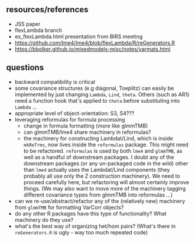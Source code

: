 ## resources/references

* JSS paper
* flexLambda branch
* ex_flexLambda.html presentation from BIRS meeting
* https://github.com/lme4/lme4/blob/flexLambda/R/reGenerators.R
* https://bbolker.github.io/mixedmodels-misc/notes/varmats.html

## questions

* backward compatibility is critical
* some covariance structures (e.g diagonal, Toeplitz) can easily be implemented by just changing `Lambda`, `Lind`, `theta`. Others (such as AR1) need a function hook that's applied to `theta` before substituting into `Lambda` ... 
* appropriate level of object-orientation: S3, S4???
* leveraging reformulas for formula processing
    * change in formula formatting (more like glmmTMB)
    * can glmmTMB/lme4 share machinery in reformulas?
    * the machinery for constructing Lambdat/Lind, which is inside `mkReTrms`, now lives inside the `reformulas` package. This might need to be refactored. `reformulas` is used by both `lme4` and `glmmTMB`, as well as a handful of downstream packages. I doubt any of the downstream packages (or any un-packaged code in the wild) other than `lme4` actually uses the Lambdat/Lind components (they probably all use only the Z construction machinery). We need to proceed carefully here, but refactoring will almost certainly improve things. (We may also want to move more of the machinery tagging different covariance types from glmmTMB into reformulas ...)
* can we re-use/abstract/refactor any of the (relatively new) machinery from `glmmTMB` for formatting VarCorr objects?
* do any other R packages have this type of functionality? What machinery do they use?
* what's the best way of organizing het/hom pairs? (What's there in `reGenerators.R` is ugly - way too much repeated code)
